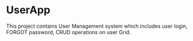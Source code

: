 # UserApp
This project contains User Management system which includes user login, FORGOT password, CRUD operations on user Grid.

